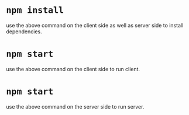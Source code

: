 # `npm install`
use the above command on the client side as well as server side to install dependencies.

# `npm start`
use the above command on the client side to run client.

# `npm start`
use the above command on the server side to run server.

